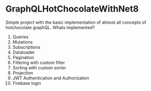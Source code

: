 # GraphQLHotChocolateWithNet8
Simple project with the basic implementation of almost all concepts of hotchocolate graphQL. Whats implemented?

1. Queries
2. Mutations
3. Subscriptions
4. Dataloader
5. Pagination
6. Filtering with custom filter
7. Sorting with custom sorter
8. Projection
9. JWT Authentication and Authorization
10. Firebase login
